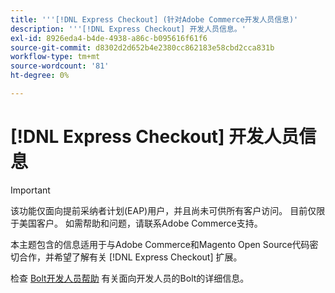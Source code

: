 ```yaml
---
title: '''[!DNL Express Checkout] (针对Adobe Commerce开发人员信息)'
description: '''[!DNL Express Checkout] 开发人员信息。'
exl-id: 8926eda4-b4de-4938-a86c-b095616f61f6
source-git-commit: d8302d2d652b4e2380cc862183e58cbd2cca831b
workflow-type: tm+mt
source-wordcount: '81'
ht-degree: 0%

---
```


# [!DNL Express Checkout] 开发人员信息

>[!IMPORTANT]
>
> 该功能仅面向提前采纳者计划(EAP)用户，并且尚未可供所有客户访问。 目前仅限于美国客户。 如需帮助和问题，请联系Adobe Commerce支持。

本主题包含的信息适用于与Adobe Commerce和Magento Open Source代码密切合作，并希望了解有关 [!DNL Express Checkout] 扩展。

检查 [Bolt开发人员帮助](https://help.bolt.com/developers/) 有关面向开发人员的Bolt的详细信息。
